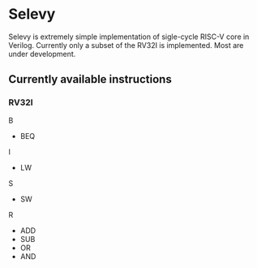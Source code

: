 # Selevy

Selevy is extremely simple implementation of sigle-cycle RISC-V core in Verilog. Currently only a subset of the RV32I is implemented. Most are under development.

## Currently available instructions

### RV32I

B

- BEQ

I

- LW

S

- SW

R

- ADD
- SUB
- OR
- AND